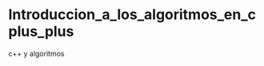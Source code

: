 Introduccion_a_los_algoritmos_en_cplus_plus
===========================================

c++ y algoritmos 
